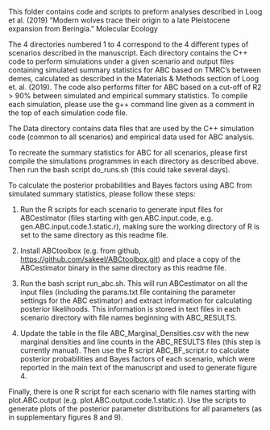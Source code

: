 This folder contains code and scripts to preform analyses described in Loog et al. (2019) “Modern wolves trace their origin to a late Pleistocene expansion from Beringia.” Molecular Ecology


The 4 directories numbered 1 to 4 correspond to the 4 different types of scenarios described in the manuscript. Each directory contains the C++ code to perform simulations under a given scenario and output files containing simulated summary statistics for ABC based on TMRC’s between demes, calculated as described in the Materials & Methods section of Loog et. al. (2019). The code also performs filter for ABC based on a cut-off of R2 > 90% between simulated and empirical summary statistics. To compile each simulation, please use the g++ command line given as a comment in the top of each simulation code file.

The Data directory contains data files that are used by the C++ simulation code (common to all scenarios) and empirical data used for ABC analysis.

To recreate the summary statistics for ABC for all scenarios, please first compile the simulations programmes in each directory as described above. Then run the bash script do_runs.sh (this could take several days).

To calculate the posterior probabilities and Bayes factors using ABC from simulated summary statistics, please follow these steps: 

1. Run the R scripts for each scenario to generate input files for ABCestimator (files starting with gen.ABC.input.code, e.g. gen.ABC.input.code.1.static.r), making sure the working directory of R is set to the same directory as this readme file. 

2. Install ABCtoolbox (e.g. from github, https://github.com/sakeel/ABCtoolbox.git) and place a copy of the ABCestimator binary in the same directory as this readme file. 

3. Run the bash script run_abc.sh. This will run ABCestimator on all the input files (including the params.txt file containing the parameter settings for the ABC estimator) and extract information for calculating posterior likelihoods. This information is stored in text files in each scenario directory with file names beginning with ABC_RESULTS.

4. Update the table in the file ABC_Marginal_Densities.csv with the new marginal densities and line counts in the ABC_RESULTS files (this step is currently manual). Then use the R script ABC_BF_script.r to calculate posterior probabilities and Bayes factors of each scenario, which were reported in the main text of the manuscript and used to generate figure 4.

Finally, there is one R script for each scenario with file names starting with plot.ABC.output (e.g. plot.ABC.output.code.1.static.r). Use the scripts to generate plots of the posterior parameter distributions for all parameters  (as in supplementary figures 8 and 9).
